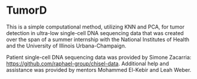 # TumorD
This is a simple computational method, utilizing KNN and PCA, for tumor detection in ultra-low single-cell DNA sequencing data that was created over the span of a summer internship with the National Institutes of Health and the University of Illinois Urbana-Champaign. 

Patient single-cell DNA sequencing data was provided by Simone Zacarria: https://github.com/raphael-group/chisel-data. Additional help and assistance was provided by mentors Mohammed El-Kebir and Leah Weber. 
